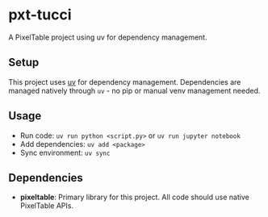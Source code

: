 # pxt-tucci

A PixelTable project using uv for dependency management.

## Setup

This project uses [uv](https://github.com/astral-sh/uv) for dependency management. Dependencies are managed natively through `uv` - no pip or manual venv management needed.

## Usage

- Run code: `uv run python <script.py>` or `uv run jupyter notebook`
- Add dependencies: `uv add <package>`
- Sync environment: `uv sync`

## Dependencies

- **pixeltable**: Primary library for this project. All code should use native PixelTable APIs.